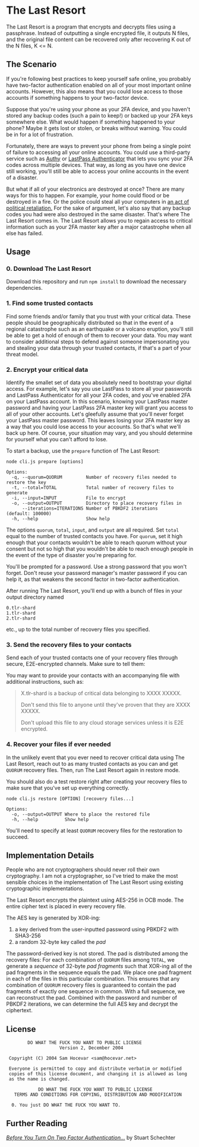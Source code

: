 # The Last Resort

The Last Resort is a program that encrypts and decrypts files using a passphrase. Instead of outputting a single encrypted file, it outputs N files, and the original file content can be recovered only after recovering K out of the N files, K <= N.

## The Scenario

If you're following best practices to keep yourself safe online, you probably have two-factor authentication enabled on all of your most important online accounts. However, this also means that you could lose access to those accounts if something happens to your two-factor device.

Suppose that you're using your phone as your 2FA device, and you haven't stored any backup codes (such a pain to keep!) or backed up your 2FA keys somewhere else. What would happen if something happened to your phone? Maybe it gets lost or stolen, or breaks without warning. You could be in for a lot of frustration.

Fortunately, there are ways to prevent your phone from being a single point of failure to accessing all your online accounts. You could use a third-party service such as [Authy](https://authy.com/) or [LastPass Authenticator](https://lastpass.com/auth/) that lets you sync your 2FA codes across multiple devices. That way, as long as you have one device still working, you'll still be able to access your online accounts in the event of a disaster.

But what if all of your electronics are destroyed at once? There are many ways for this to happen. For example, your home could flood or be destroyed in a fire. Or the police could steal all your computers in [an act of political retaliation.](https://www.npr.org/2020/12/08/944200394/florida-agents-raid-home-of-rebekah-jones-former-state-data-scientist) For the sake of argument, let's also say that any backup codes you had were also destroyed in the same disaster. That's where The Last Resort comes in. The Last Resort allows you to regain access to critical information such as your 2FA master key after a major catastrophe when all else has failed.

## Usage

### 0. Download The Last Resort

Download this repository and run `npm install` to download the necessary dependencies.

### 1. Find some trusted contacts

Find some friends and/or family that you trust with your critical data. These people should be geographically distributed so that in the event of a regional catastrophe such as an earthquake or a volcano eruption, you'll still be able to get a hold of enough of them to recover your data. You may want to consider additional steps to defend against someone impersonating you and stealing your data through your trusted contacts, if that's a part of your threat model.

### 2. Encrypt your critical data

Identify the smallet set of data you absolutely need to bootstrap your digital access. For example, let's say you use LastPass to store all your passwords and LastPass Authenticator for all your 2FA codes, and you've enabled 2FA on your LastPass account. In this scenario, knowing your LastPass master password and having your LastPass 2FA master key will grant you access to all of your other accounts. Let's gleefully assume that you'll never forget your LastPass master password. This leaves losing your 2FA master key as a way that you could lose access to your accounts. So that's what we'll back up here. Of course, your situation may vary, and you should determine for yourself what you can't afford to lose.

To start a backup, use the `prepare` function of The Last Resort:

```shell
node cli.js prepare [options]

Options:
  -q, --quorum=QUORUM         Number of recovery files needed to restore the key
  -t, --total=TOTAL           Total number of recovery files to generate
  -i, --input=INPUT           File to encrypt
  -o, --output=OUTPUT         Directory to place recovery files in
      --iterations=ITERATIONS Number of PBKDF2 iterations                        (default: 100000)
  -h, --help                  Show help
```

The options `quorum`, `total`, `input`, and `output` are all required. Set `total` equal to the number of trusted contacts you have. For `quorum`, set it high enough that your contacts wouldn't be able to reach quorum without your consent but not so high that you wouldn't be able to reach enough people in the event of the type of disaster you're preparing for.

You'll be prompted for a password. Use a strong password that you won't forget. Don't reuse your password manager's master password if you can help it, as that weakens the second factor in two-factor authentication.

After running The Last Resort, you'll end up with a bunch of files in your output directory named

```
0.tlr-shard
1.tlr-shard
2.tlr-shard
```

etc., up to the total number of recovery files you specified.

### 3. Send the recovery files to your contacts

Send each of your trusted contacts one of your recovery files through secure, E2E-encrypted channels. Make sure to tell them:

You may want to provide your contacts with an accompanying file with additional instructions, such as:

> X.tlr-shard is a backup of critical data belonging to XXXX XXXXX.
>
> Don't send this file to anyone until they've proven that they are XXXX XXXXX.
>
> Don't upload this file to any cloud storage services unless it is E2E encrypted.

### 4. Recover your files if ever needed

In the unlikely event that you ever need to recover critical data using The Last Resort, reach out to as many trusted contacts as you can and get `QUORUM` recovery files. Then, run The Last Resort again in restore mode.

You should also do a test restore right after creating your recovery files to make sure that you've set up everything correctly.

```shell
node cli.js restore [OPTION] [recovery files...]

Options:
  -o, --output=OUTPUT Where to place the restored file
  -h, --help          Show help
```

You'll need to specify at least `QUORUM` recovery files for the restoration to succeed.

## Implementation Details

People who are not cryptographers should never roll their own cryptography. I am not a cryptographer, so I've tried to make the most sensible choices in the implementation of The Last Resort using existing cryptographic implementations.

The Last Resort encrypts the plaintext using AES-256 in OCB mode. The entire cipher text is placed in every recovery file.

The AES key is generated by XOR-ing:

1. a key derived from the user-inputted password using PBKDF2 with SHA3-256
2. a random 32-byte key called the *pad*

The password-derived key is not stored. The pad is distributed among the recovery files: For each combination of `QUORUM` files among  `TOTAL`, we generate a *sequence* of 32-byte *pad fragments* such that XOR-ing all of the pad fragments in the sequence equals the pad. We place one pad fragment in each of the files in this particular combination. This ensures that any combination of `QUORUM` recovery files is guaranteed to contain the pad fragments of exactly one sequence in common. With a full sequence, we can reconstruct the pad. Combined with the password and number of PBKDF2 iterations, we can determine the full AES key and decrypt the ciphertext.

## License

```
        DO WHAT THE FUCK YOU WANT TO PUBLIC LICENSE 
                    Version 2, December 2004 

 Copyright (C) 2004 Sam Hocevar <sam@hocevar.net> 

 Everyone is permitted to copy and distribute verbatim or modified 
 copies of this license document, and changing it is allowed as long 
 as the name is changed. 

            DO WHAT THE FUCK YOU WANT TO PUBLIC LICENSE 
   TERMS AND CONDITIONS FOR COPYING, DISTRIBUTION AND MODIFICATION 

  0. You just DO WHAT THE FUCK YOU WANT TO.
```

## Further Reading

[*Before You Turn On Two Factor Authentication…*](https://medium.com/@stuartschechter/before-you-turn-on-two-factor-authentication-27148cc5b9a1) by Stuart Schechter

